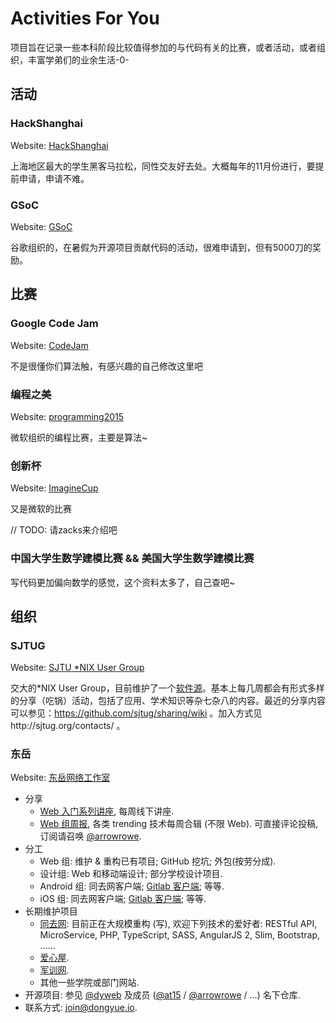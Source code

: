 # Activities For You

项目旨在记录一些本科阶段比较值得参加的与代码有关的比赛，或者活动，或者组织，丰富学弟们的业余生活-0-

## 活动

### HackShanghai

Website: [HackShanghai](http://www.hackshanghai.com/)

上海地区最大的学生黑客马拉松，同性交友好去处。大概每年的11月份进行，要提前申请，申请不难。

### GSoC

Website: [GSoC](https://developers.google.com/open-source/gsoc/)

谷歌组织的，在暑假为开源项目贡献代码的活动，很难申请到，但有5000刀的奖励。

## 比赛

### Google Code Jam

Website: [CodeJam](https://code.google.com/codejam)

不是很懂你们算法触，有感兴趣的自己修改这里吧

### 编程之美

Website: [programming2015](http://programming2015.cstnet.cn/)

微软组织的编程比赛，主要是算法~

### 创新杯

Website: [ImagineCup](https://www.imaginecup.com/)

又是微软的比赛

// TODO: 请zacks来介绍吧

### 中国大学生数学建模比赛 && 美国大学生数学建模比赛

写代码更加偏向数学的感觉，这个资料太多了，自己查吧~

## 组织

### SJTUG

Website: [SJTU *NIX User Group](http://sjtug.org/)

交大的*NIX User Group，目前维护了一个[软件源](https://mirrors.sjtug.org)。基本上每几周都会有形式多样的分享（吃锅）活动，包括了应用、学术知识等杂七杂八的内容。最近的分享内容可以参见：https://github.com/sjtug/sharing/wiki 。加入方式见http://sjtug.org/contacts/ 。

### 东岳

Website: [东岳网络工作室](http://dongyueweb.com/) 

- 分享
  - [Web 入门系列讲座](https://github.com/dyweb/course), 每周线下讲座.
  - [Web 组周报](https://github.com/dyweb/web-stuff), 各类 trending 技术每周合辑 (不限 Web). 可直接评论投稿, 订阅请召唤 [@arrowrowe](https://github.com/arrowrowe).
- 分工
  - Web 组: 维护 & 重构已有项目; GitHub 挖坑; 外包(按劳分成).
  - 设计组: Web 和移动端设计; 部分学校设计项目.
  - Android 组: 同去网客户端; [Gitlab 客户端](https://github.com/dyweb/gitlab-android); 等等.
  - iOS 组: 同去网客户端; [Gitlab 客户端](https://github.com/dyweb/gitlab-iOS); 等等.
- 长期维护项目
  - [同去网](http://tongqu.me/): 目前正在大规模重构 (写), 欢迎下列技术的爱好者: RESTful API, MicroService, PHP, TypeScript, SASS, AngularJS 2, Slim, Bootstrap, ......
  - [爱心屋](http://aixinwu.sjtu.edu.cn/).
  - [军训网](http://junxun.sjtu.edu.cn/).
  - 其他一些学院或部门网站.
- 开源项目: 参见 [@dyweb](https://github.com/dyweb/) 及成员 ([@at15](https://github.com/at15) / [@arrowrowe](https://github.com/arrowrowe) / ...) 名下仓库.
- 联系方式: join@dongyue.io.
